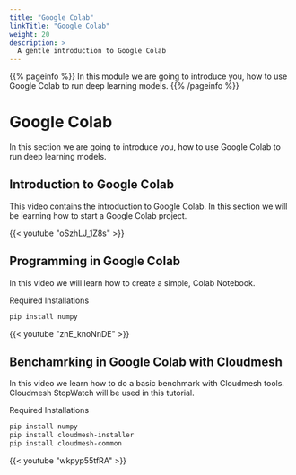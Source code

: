 ```yaml
---
title: "Google Colab"
linkTitle: "Google Colab"
weight: 20
description: >
  A gentle introduction to Google Colab
---
```


{{% pageinfo %}}
In this module we are going to introduce you, how to use Google Colab 
to run deep learning models.
{{% /pageinfo %}}



# Google Colab

In this section we are going to introduce you, how to use Google Colab
to run deep learning models.

## Introduction to Google Colab

This video contains the introduction to Google Colab. In this section
we will be learning how to start a Google Colab project.


{{< youtube "oSzhLJ_1Z8s" >}}

## Programming in Google Colab

In this video we will learn how to create a simple, Colab Notebook. 

Required Installations

```bash
pip install numpy
```
{{< youtube "znE_knoNnDE" >}}

## Benchamrking in Google Colab with Cloudmesh

In this video we learn how to do a basic benchmark with Cloudmesh tools.
Cloudmesh StopWatch will be used in this tutorial. 

Required Installations

```bash
pip install numpy
pip install cloudmesh-installer
pip install cloudmesh-common
```
{{< youtube "wkpyp55tfRA" >}}



